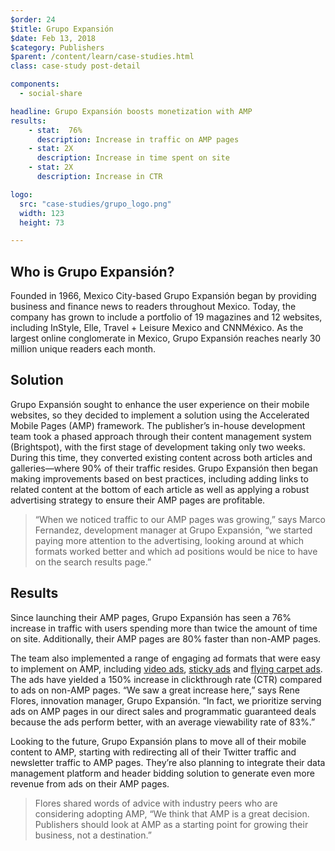 ```yaml
---
$order: 24
$title: Grupo Expansión
$date: Feb 13, 2018
$category: Publishers
$parent: /content/learn/case-studies.html
class: case-study post-detail

components:
  - social-share

headline: Grupo Expansión boosts monetization with AMP
results:
    - stat:  76% 
      description: Increase in traffic on AMP pages
    - stat: 2X
      description: Increase in time spent on site
    - stat: 2X
      description: Increase in CTR

logo:
  src: "case-studies/grupo_logo.png"
  width: 123
  height: 73

---
```


## Who is Grupo Expansión?

<div class="img-right">
    <amp-img width="500" height="1015" layout="responsive" src="/static/img/case-studies/grupo_hero1_framed.png"></amp-img>
</div>

Founded in 1966, Mexico City-based Grupo Expansión began by providing business and finance news to readers throughout Mexico. Today, the company has grown to include a portfolio of 19 magazines and 12 websites, including InStyle, Elle, Travel + Leisure Mexico and CNNMéxico. As the largest online conglomerate in Mexico, Grupo Expansión reaches nearly 30 million unique readers each month.

## Solution

Grupo Expansión sought to enhance the user experience on their mobile websites, so they decided to implement a solution using the Accelerated Mobile Pages (AMP) framework. The publisher’s in-house development team took a phased approach through their content management system (Brightspot), with the first stage of development taking only two weeks. During this time, they converted existing content across both articles and galleries—where 90% of their traffic resides. Grupo Expansión then began making improvements based on best practices, including adding links to related content at the bottom of each article as well as applying a robust advertising strategy to ensure their AMP pages are profitable.

> “When we noticed traffic to our AMP pages was growing,” says Marco Fernandez, development manager at Grupo Expansión, “we started paying more attention to the advertising, looking around at which formats worked better and which ad positions would be nice to have on the search results page.”

<div class="img-left">
    <amp-img width="1198" height="2409" layout="responsive" src="/static/img/case-studies/grupo_hero2_framed.png"></amp-img>
</div>

## Results

Since launching their AMP pages, Grupo Expansión has seen a 76% increase in traffic with users spending more than twice the amount of time on site. Additionally, their AMP pages are 80% faster than non-AMP pages.

The team also implemented a range of engaging ad formats that were easy to implement on AMP, including [video ads](https://github.com/ampproject/amphtml/blob/master/extensions/amp-ad/amp-ad.md#serving-video-ads), [sticky ads](https://ampbyexample.com/components/amp-sticky-ad/) and [flying carpet ads](https://ampbyexample.com/components/amp-fx-flying-carpet/). The ads have yielded a 150% increase in clickthrough rate (CTR) compared to ads on non-AMP pages. “We saw a great increase here,” says Rene Flores, innovation manager, Grupo Expansión. “In fact, we prioritize serving ads on AMP pages in our direct sales and programmatic guaranteed deals because the ads perform better, with an average viewability rate of 83%.”

Looking to the future, Grupo Expansión plans to move all of their mobile content to AMP, starting with redirecting all of their Twitter traffic and newsletter traffic to AMP pages. They’re also planning to integrate their data management platform and header bidding solution to generate even more revenue from ads on their AMP pages. 

> Flores shared words of advice with industry peers who are considering adopting AMP, “We think that AMP is a great decision. Publishers should look at AMP as a starting point for growing their business, not a destination.” 

